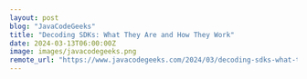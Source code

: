 ```yaml
---
layout: post
blog: "JavaCodeGeeks"
title: "Decoding SDKs: What They Are and How They Work"
date: 2024-03-13T06:00:00Z
image: images/javacodegeeks.png
remote_url: "https://www.javacodegeeks.com/2024/03/decoding-sdks-what-they-are-and-how-they-work.html"
---
```


